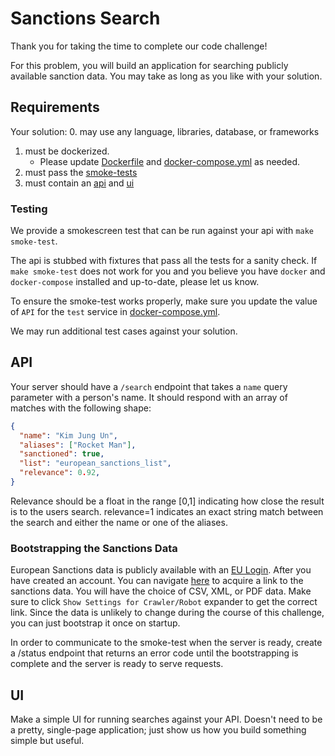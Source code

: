 # Sanctions Search

Thank you for taking the time to complete our code challenge!

For this problem, you will build an application for searching publicly available sanction data. You may take as long as you like with your solution.

## Requirements

Your solution:
0. may use any language, libraries, database, or frameworks
1. must be dockerized.
   - Please update [Dockerfile](Dockerfile) and [docker-compose.yml](./docker-compose.yml) as needed.
2. must pass the [smoke-tests](#Testing)
3. must contain an [api](#API) and [ui](#UI)

### Testing

We provide a smokescreen test that can be run against your api with `make smoke-test`.

The api is stubbed with fixtures that pass all the tests for a sanity check. 
If `make smoke-test` does not work for you and you believe you have `docker` and `docker-compose` installed and up-to-date, please let us know.

To ensure the smoke-test works properly, make sure you update the value of `API` for the `test` service in [docker-compose.yml](./docker-compose.yml).

We may run additional test cases against your solution.


## API
Your server should have a `/search` endpoint that takes a `name` query parameter with a person's name. It should respond with an array of matches with the following shape:
```json
{
  "name": "Kim Jung Un",
  "aliases": ["Rocket Man"],
  "sanctioned": true,
  "list": "european_sanctions_list",
  "relevance": 0.92,
}
```

Relevance should be a float in the range [0,1] indicating how close the result is to the users search. relevance=1 indicates an exact string match between the search and either the name or one of the aliases. 

### Bootstrapping the Sanctions Data
European Sanctions data is publicly available with an [EU Login](https://webgate.ec.europa.eu/cas/login?loginRequestId=ECAS_LR-5816125-a3R1xh1RhIp0ZBXrLAZHmwuuL5f3jUR3W2nf3cLoeaIetewOSzQ6gkC1LBG07tG9c4ZYd0PHLOwCoXGK4Nbj38-rS0vSrmBGYCtzg7YLRrbJx-n9FPWblzzJ1zdy1GE5ysZ6saqwZ5zxHJwZI6V5A9ZYoo). After you have created an account. You can navigate [here](https://webgate.ec.europa.eu/europeaid/fsd/fsf#!/files) to acquire a link to the sanctions data. You will have the choice of CSV, XML, or PDF data. Make sure to click `Show Settings for Crawler/Robot` expander to get the correct link. Since the data is unlikely to change during the course of this challenge, you can just bootstrap it once on startup.

In order to communicate to the smoke-test when the server is ready, create a /status endpoint that returns an error code until the bootstrapping is complete and the server is ready to serve requests.

## UI
Make a simple UI for running searches against your API. Doesn't need to be a pretty, single-page application; just show us how you build something simple but useful.
